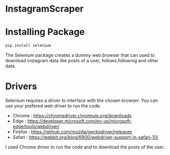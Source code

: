 # InstagramScraper

# Installing Package

```bash
pip install selenium 
```
 
 The Selenium package creates a dummy web browser that can used to download instagram data like posts of a user, follows,following and other data.
 
 # Drivers
 
 Selenium requires a driver to interface with the chosen browser.
 You can use your prefered web driver to run the code.
 
 * Chrome  :  https://chromedriver.chromium.org/downloads
 * Edge    :  https://developer.microsoft.com/en-us/microsoft-edge/tools/webdriver/
 * Firefox :  https://github.com/mozilla/geckodriver/releases
 * Safari  :  https://webkit.org/blog/6900/webdriver-support-in-safari-10/
 
 I used Chrome driver to run the code and to download the posts of the user.
 
 
